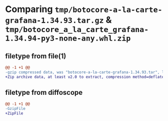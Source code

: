# Comparing `tmp/botocore-a-la-carte-grafana-1.34.93.tar.gz` & `tmp/botocore_a_la_carte_grafana-1.34.94-py3-none-any.whl.zip`

## filetype from file(1)

```diff
@@ -1 +1 @@
-gzip compressed data, was "botocore-a-la-carte-grafana-1.34.93.tar", last modified: Sat Apr 27 01:00:50 2024, max compression
+Zip archive data, at least v2.0 to extract, compression method=deflate
```

## filetype from diffoscope

```diff
@@ -1 +1 @@
-GzipFile
+ZipFile
```

